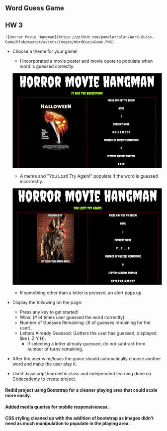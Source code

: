 ## Word Guess Game
## HW 3

    ![Horror Movie Hangman](https://github.com/pamelatholan/Word-Guess-Game/blob/master/assets/images/WordGuessGame.PNG)

* Choose a theme for your game!

    * I incorporated a movie poster and movie quote to populate when word is guessed correctly. 

    ![Win](https://github.com/pamelatholan/Word-Guess-Game/blob/master/assets/images/win.PNG) 
    * A meme and "You Lost! Try Again!" populate if the word is guessed incorrectly.

    ![Lose](https://github.com/pamelatholan/Word-Guess-Game/blob/master/assets/images/lose.PNG)
    * If something other than a letter is pressed, an alert pops up.
    
* Display the following on the page:
    * Press any key to get started!
    * Wins: (# of times user guessed the word correctly).
    * Number of Guesses Remaining: (# of guesses remaining for the user).
    * Letters Already Guessed: (Letters the user has guessed, displayed like L Z Y H).
        * If selecting a letter already guessed, do not subtract from number of turns remaining.

* After the user wins/loses the game should automatically choose another word and make the user play it.



* Used Javascript learned in class and independent learning done on Codecademy to create project.

#### Redid project using Bootstrap for a cleaner playing area that could scale more easily.  
#### Added media queries for mobile responsiveness.  
#### CSS styling cleaned up with the addition of bootstrap as images didn't need as much manipulation to populate in the playing area.